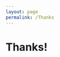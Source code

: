 ```yaml
---
layout: page
permalink: /Thanks
---
```


<script>
    const queryString = window.location.search;
    const urlParams = new URLSearchParams(queryString);
    const type = urlParams.get('tp')
    const text = document.getElementById("text")

    if (type == null) {
        document.getElementById("msgibni").innerHTML = "Oh no... the installation didn't start? press <a href='Assets/Downloads/Minecraft_Server_Menu_Installer.bat'>here</a> to re-install"

        document.getElementById("msgibni").innerHTML = "Thank you for installing our Installer!"
    } else if (type == "") {
        document.getElementById("msgibni").innerHTML = "Oh no... the installation didn't start? press <a href='Assets/Downloads/Minecraft_Server_Menu_Installer.bat'>here</a> to re-install";

        text.innerHTML = "Thank you for installing our Installer!"
    } else if (type == "bii") {
        document.getElementById("msgibni").innerHTML = "Oh no... the installation didn't start? press <a href='Assets/Downloads/Minecraft_Server_Menu_Installer.bat'>here</a> to re-install";

        text.innerHTML = "Thank you for installing our Installer!"
    } else if (type == "bini") {
        document.getElementById("msgibni").innerHTML = "Oh no... the installation didn't start? press <a href='Assets/Downloads/Minecraft_Java_Server.bat'>here</a> to re-install";
        
        text.innerHTML = "Hm... Sorry but you used Direct Download. For you get more opitions exemple install, update, remove and more. Click <a href='Assets/Downloads/Minecraft_Server_Menu_Installer.bat'>here</a> to download"
    }
</script>

<h1>Thanks!</h1>

<p id="msgibni"></p>

<p id="text"></p>
